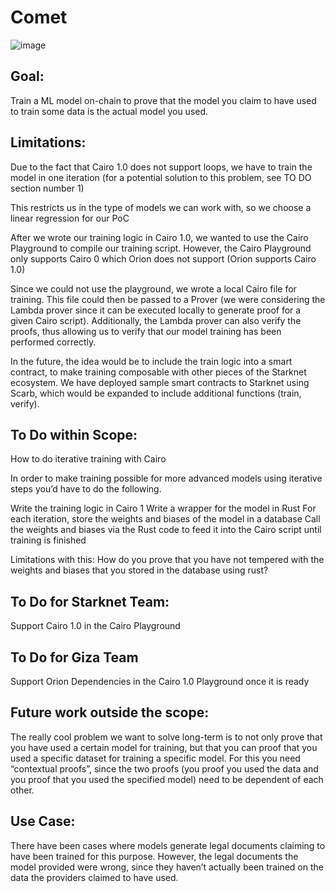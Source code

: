 # Comet

![image](https://github.com/marissaposner/Comet/assets/46746064/4ba44d96-29f3-4adf-8376-54a21c84caf4)

## Goal: 

Train a ML model on-chain to prove that the model you claim to have used to train some data is the actual model you used.

## Limitations: 

Due to the fact that Cairo 1.0 does not support loops, we have to train the model in one iteration (for a potential solution to this problem, see TO DO section number 1) 

This restricts us in the type of models we can work with, so we choose a linear regression for our PoC 

After we wrote our training logic in Cairo 1.0, we wanted to use the Cairo Playground to compile our training script. However, the Cairo Playground only supports Cairo 0 which Orion does not support (Orion supports Cairo 1.0) 

Since we could not use the playground, we wrote a local Cairo file for training. This file could then be passed to a Prover (we were considering the Lambda prover since it can be executed locally to generate proof for a given Cairo script). Additionally, the Lambda prover can also verify the proofs, thus allowing us to verify that our model training has been performed correctly.


In the future, the idea would be to include the train logic into a smart contract, to make training composable with other pieces of the Starknet ecosystem. We have deployed sample smart contracts to Starknet using Scarb, which would be expanded to include additional functions (train, verify).



## To Do within Scope: 

How to do iterative training with Cairo 

In order to make training possible for more advanced models using iterative steps you’d have to do the following. 

Write the training logic in Cairo 1
Write a wrapper for the model in Rust 
For each iteration, store the weights and biases of the model in a database 
Call the weights and biases via the Rust code to feed it into the Cairo script until training is finished 


Limitations with this: How do you prove that you have not tempered with the weights and biases that you stored in the database using rust? 



## To Do for Starknet Team: 

Support Cairo 1.0 in the Cairo Playground 


## To Do for Giza Team 

Support Orion Dependencies in the Cairo 1.0 Playground once it is ready 


## Future work outside the scope: 

The really cool problem we want to solve long-term is to not only prove that you have used a certain model for training, but that you can proof that you used a specific dataset for training a specific model. For this you need “contextual proofs”, since the two proofs (you proof you used the data and you proof that you used the specified model) need to be dependent of each other. 



## Use Case: 

There have been cases where models generate legal documents claiming to have been trained for this purpose. However, the legal documents the model provided were wrong, since they haven’t actually been trained on the data the providers claimed to have used.
